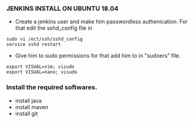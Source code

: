### JENKINS INSTALL ON UBUNTU 18.04
* Create a jenkins user and make him passwordless authenication. For that edit the sshd_config file in 
```  
sudo vi /ect/ssh/sshd_config
service sshd restart
```
* Give him to sudo permissions for that add him to in "sudoers" file.
```
export VISUAL=vim; visudo
export VISUAL=nano; visudo
```
### Install the required softwares.
* install java 
* install maven
* install git 